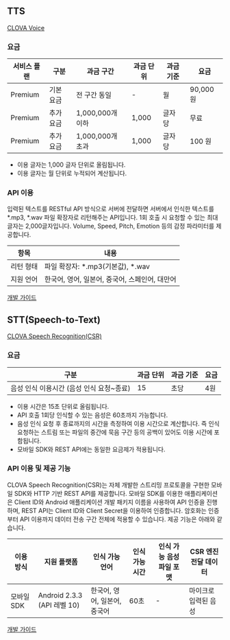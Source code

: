 ## TTS  

[CLOVA Voice](https://www.ncloud.com/product/aiService/clovaVoice)  

### 요금
|서비스 플랜|구분|과금 구간|과금 단위|과금 기준|요금|
|--|--|--|--|--|--|
|Premium|기본 요금|전 구간 동일|-|월|90,000 원|
|Premium|추가 요금|1,000,000개 이하|1,000|글자 당|무료|
|Premium|추가 요금|1,000,000개 초과|1,000|글자 당|100 원|

* 이용 글자는 1,000 글자 단위로 올림됩니다.  
* 이용 글자는 월 단위로 누적되어 계산됩니다.  

### API 이용
입력된 텍스트를 RESTful API 방식으로 서버에 전달하면 서버에서 인식한 텍스트를 *.mp3, *.wav 파일 확장자로 리턴해주는 API입니다. 1회 호출 시 요청할 수 있는 최대 글자는 2,000글자입니다. Volume, Speed, Pitch, Emotion 등의 감정 파라미터를 제공합니다.  

|항목|내용|
|--|--|
|리턴 형태|파일 확장자: *.mp3(기본값), *.wav|
|지원 언어|한국어, 영어, 일본어, 중국어, 스페인어, 대만어|

[개발 가이드](https://api.ncloud-docs.com/docs/ai-naver-clovavoice)


## STT(Speech-to-Text)  

[CLOVA Speech Recognition(CSR)](https://www.ncloud.com/product/aiService/csr)  

### 요금  
|구분|과금 단위|과금 기준|요금|
|--|--|--|--|
|음성 인식 이용시간 (음성 인식 요청~종료)|15|초당|4원|

* 이용 시간은 15초 단위로 올림됩니다.  
* API 호출 1회당 인식할 수 있는 음성은 60초까지 가능합니다.  
* 음성 인식 요청 후 종료까지의 시간을 측정하여 이용 시간으로 계산합니다. 즉 인식 요청하는 스트림 또는 파일의 중간에 묵음 구간 등의 공백이 있어도 이용 시간에 포함됩니다.  
* 모바일 SDK와 REST API에는 동일한 요금제가 적용됩니다.  

### API 이용 및 제공 기능  
CLOVA Speech Recognition(CSR)는 자체 개발한 스트리밍 프로토콜을 구현한 모바일 SDK와 HTTP 기반 REST API를 제공합니다. 모바일 SDK를 이용한 애플리케이션은 Client ID와 Android 애플리케이션 개발 패키지 이름을 사용하여 API 인증을 진행하며, REST API는 Client ID와 Client Secret을 이용하여 인증합니다. 암호화는 인증부터 API 이용까지 데이터 전송 구간 전체에 적용할 수 있습니다. 제공 기능은 아래와 같습니다.  

|이용 방식|지원 플랫폼|인식 가능 언어|인식 가능 시간|인식 가능 음성파일 포맷|CSR 엔진 전달 데이터|
|--|--|--|--|--|--|
|모바일 SDK|Android 2.3.3 (API 레벨 10)|한국어, 영어, 일본어, 중국어|60초|-|마이크로 입력된 음성|

[개발 가이드](https://guide.ncloud-docs.com/docs/ko/csr-overview)  
